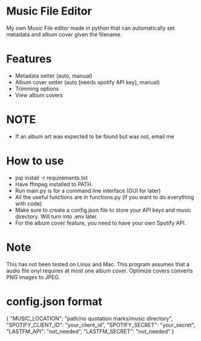 # Music File Editor
My own Music File editor made in python that can automatically set metadata and album cover given the filename.

# Features
- Metadata setter (auto, manual)
- Album cover setter (auto [needs spotify API key], manual)
- Trimming options
- View album covers

# NOTE
- If an album art was expected to be found but was not, email me

# How to use
- pip install -r requirements.txt
- Have ffmpeg installed to PATH.
- Run main.py is for a command line interface (GUI for later)
- All the useful functions are in functions.py (if you want to do everything with code)
- Make sure to create a config.json file to store your API keys and music directory. Will turn into .env later.
- For the album cover feature, you need to have your own Spotify API.

# Note
This has not been tested on Linux and Mac.
This program assumes that a audio file onyl requires at most one album cover.
Optimize covers converts PNG images to JPEG.

# config.json format

{
    "MUSIC_LOCATION": "path/no quotation marks/music directory",
    "SPOTIFY_CLIENT_ID": "your_client_id",
    "SPOTIFY_SECRET": "your_secret",
    "LASTFM_API": "not_needed",
    "LASTFM_SECRET": "not_needed"
}
